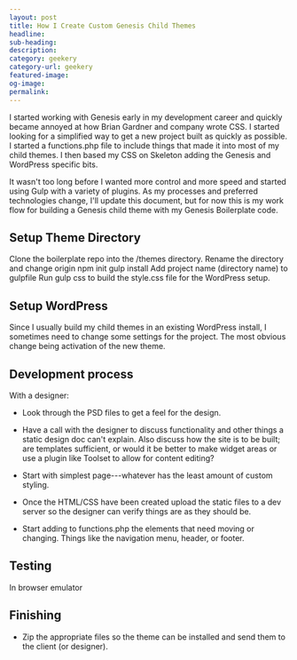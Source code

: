 ```yaml
---
layout: post
title: How I Create Custom Genesis Child Themes
headline:
sub-heading:
description:
category: geekery
category-url: geekery
featured-image:
og-image:
permalink:
---
```

I started working with Genesis early in my development career and quickly became annoyed at how Brian Gardner and company wrote CSS. I started looking for a simplified way to get a new project built as quickly as possible. I started a functions.php file to include things that made it into most of my child themes. I then based my CSS on Skeleton adding the Genesis and WordPress specific bits.

It wasn't too long before I wanted more control and more speed and started using Gulp with a variety of plugins. As my processes and preferred technologies change, I'll update this document, but for now this is my work flow for building a Genesis child theme with my Genesis Boilerplate code.

## Setup Theme Directory

Clone the boilerplate repo into the /themes directory.
Rename the directory and change origin
npm init
gulp install
Add project name (directory name) to gulpfile
Run gulp css to build the style.css file for the WordPress setup.

## Setup WordPress

Since I usually build my child themes in an existing WordPress install, I sometimes need to change some settings for the project. The most obvious change being activation of the new theme.

## Development process

With a designer:

 - Look through the PSD files to get a feel for the design.
 - Have a call with the designer to discuss functionality and other things a static design doc can't explain. Also discuss how the site is to be built; are templates sufficient, or would it be better to make widget areas or use a plugin like Toolset to allow for content editing?
 - Start with simplest page---whatever has the least amount of custom styling.
 - Once the HTML/CSS have been created upload the static files to a dev server so the designer can verify things are as they should be.

 - Start adding to functions.php the elements that need moving or changing. Things like the navigation menu, header, or footer.

## Testing

In browser emulator


## Finishing

 - Zip the appropriate files so the theme can be installed and send them to the client (or designer).

